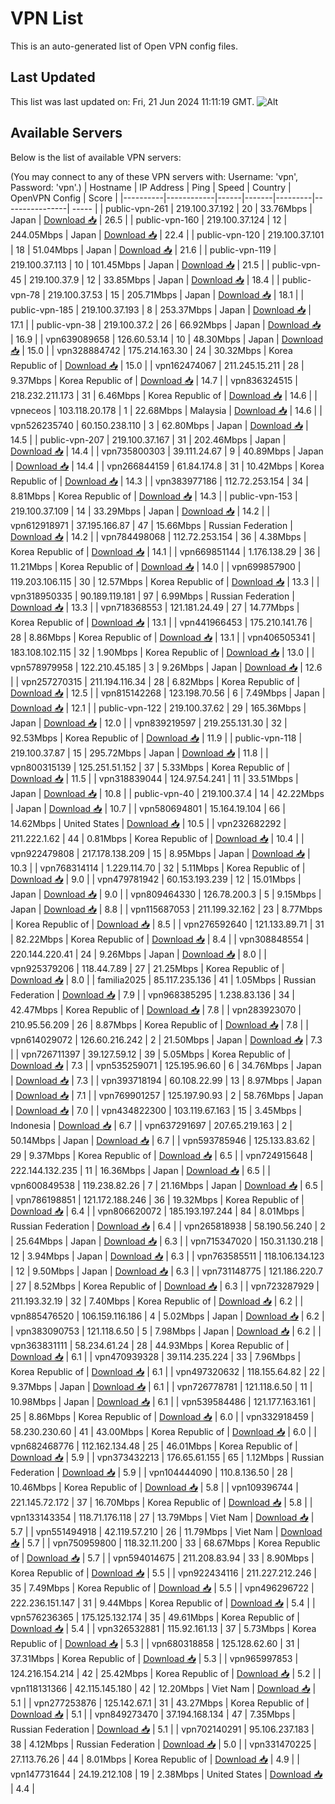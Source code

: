 # VPN List

This is an auto-generated list of Open VPN config files.

## Last Updated

This list was last updated on: Fri, 21 Jun 2024 11:11:19 GMT.
![Alt](https://repobeats.axiom.co/api/embed/186b98318ef1479477931607c1ad7d823f12451f.svg "Repobeats analytics image")

## Available Servers

Below is the list of available VPN servers:

(You may connect to any of these VPN servers with: Username: 'vpn', Password: 'vpn'.)
| Hostname | IP Address | Ping | Speed | Country | OpenVPN Config | Score |
|----------|------------|------|-------|---------|----------------| ----- |
| public-vpn-261 | 219.100.37.192 | 20 | 33.76Mbps | Japan | [Download 📥](./configs/server_0_JP.ovpn) | 26.5 |
| public-vpn-160 | 219.100.37.124 | 12 | 244.05Mbps | Japan | [Download 📥](./configs/server_1_JP.ovpn) | 22.4 |
| public-vpn-120 | 219.100.37.101 | 18 | 51.04Mbps | Japan | [Download 📥](./configs/server_2_JP.ovpn) | 21.6 |
| public-vpn-119 | 219.100.37.113 | 10 | 101.45Mbps | Japan | [Download 📥](./configs/server_3_JP.ovpn) | 21.5 |
| public-vpn-45 | 219.100.37.9 | 12 | 33.85Mbps | Japan | [Download 📥](./configs/server_4_JP.ovpn) | 18.4 |
| public-vpn-78 | 219.100.37.53 | 15 | 205.71Mbps | Japan | [Download 📥](./configs/server_5_JP.ovpn) | 18.1 |
| public-vpn-185 | 219.100.37.193 | 8 | 253.37Mbps | Japan | [Download 📥](./configs/server_6_JP.ovpn) | 17.1 |
| public-vpn-38 | 219.100.37.2 | 26 | 66.92Mbps | Japan | [Download 📥](./configs/server_7_JP.ovpn) | 16.9 |
| vpn639089658 | 126.60.53.14 | 10 | 48.30Mbps | Japan | [Download 📥](./configs/server_8_JP.ovpn) | 15.0 |
| vpn328884742 | 175.214.163.30 | 24 | 30.32Mbps | Korea Republic of | [Download 📥](./configs/server_9_KR.ovpn) | 15.0 |
| vpn162474067 | 211.245.15.211 | 28 | 9.37Mbps | Korea Republic of | [Download 📥](./configs/server_10_KR.ovpn) | 14.7 |
| vpn836324515 | 218.232.211.173 | 31 | 6.46Mbps | Korea Republic of | [Download 📥](./configs/server_11_KR.ovpn) | 14.6 |
| vpneceos | 103.118.20.178 | 1 | 22.68Mbps | Malaysia | [Download 📥](./configs/server_12_MY.ovpn) | 14.6 |
| vpn526235740 | 60.150.238.110 | 3 | 62.80Mbps | Japan | [Download 📥](./configs/server_13_JP.ovpn) | 14.5 |
| public-vpn-207 | 219.100.37.167 | 31 | 202.46Mbps | Japan | [Download 📥](./configs/server_14_JP.ovpn) | 14.4 |
| vpn735800303 | 39.111.24.67 | 9 | 40.89Mbps | Japan | [Download 📥](./configs/server_15_JP.ovpn) | 14.4 |
| vpn266844159 | 61.84.174.8 | 31 | 10.42Mbps | Korea Republic of | [Download 📥](./configs/server_16_KR.ovpn) | 14.3 |
| vpn383977186 | 112.72.253.154 | 34 | 8.81Mbps | Korea Republic of | [Download 📥](./configs/server_17_KR.ovpn) | 14.3 |
| public-vpn-153 | 219.100.37.109 | 14 | 33.29Mbps | Japan | [Download 📥](./configs/server_18_JP.ovpn) | 14.2 |
| vpn612918971 | 37.195.166.87 | 47 | 15.66Mbps | Russian Federation | [Download 📥](./configs/server_19_RU.ovpn) | 14.2 |
| vpn784498068 | 112.72.253.154 | 36 | 4.38Mbps | Korea Republic of | [Download 📥](./configs/server_20_KR.ovpn) | 14.1 |
| vpn669851144 | 1.176.138.29 | 36 | 11.21Mbps | Korea Republic of | [Download 📥](./configs/server_21_KR.ovpn) | 14.0 |
| vpn699857900 | 119.203.106.115 | 30 | 12.57Mbps | Korea Republic of | [Download 📥](./configs/server_22_KR.ovpn) | 13.3 |
| vpn318950335 | 90.189.119.181 | 97 | 6.99Mbps | Russian Federation | [Download 📥](./configs/server_23_RU.ovpn) | 13.3 |
| vpn718368553 | 121.181.24.49 | 27 | 14.77Mbps | Korea Republic of | [Download 📥](./configs/server_24_KR.ovpn) | 13.1 |
| vpn441966453 | 175.210.141.76 | 28 | 8.86Mbps | Korea Republic of | [Download 📥](./configs/server_25_KR.ovpn) | 13.1 |
| vpn406505341 | 183.108.102.115 | 32 | 1.90Mbps | Korea Republic of | [Download 📥](./configs/server_26_KR.ovpn) | 13.0 |
| vpn578979958 | 122.210.45.185 | 3 | 9.26Mbps | Japan | [Download 📥](./configs/server_27_JP.ovpn) | 12.6 |
| vpn257270315 | 211.194.116.34 | 28 | 6.82Mbps | Korea Republic of | [Download 📥](./configs/server_28_KR.ovpn) | 12.5 |
| vpn815142268 | 123.198.70.56 | 6 | 7.49Mbps | Japan | [Download 📥](./configs/server_29_JP.ovpn) | 12.1 |
| public-vpn-122 | 219.100.37.62 | 29 | 165.36Mbps | Japan | [Download 📥](./configs/server_30_JP.ovpn) | 12.0 |
| vpn839219597 | 219.255.131.30 | 32 | 92.53Mbps | Korea Republic of | [Download 📥](./configs/server_31_KR.ovpn) | 11.9 |
| public-vpn-118 | 219.100.37.87 | 15 | 295.72Mbps | Japan | [Download 📥](./configs/server_32_JP.ovpn) | 11.8 |
| vpn800315139 | 125.251.51.152 | 37 | 5.33Mbps | Korea Republic of | [Download 📥](./configs/server_33_KR.ovpn) | 11.5 |
| vpn318839044 | 124.97.54.241 | 11 | 33.51Mbps | Japan | [Download 📥](./configs/server_34_JP.ovpn) | 10.8 |
| public-vpn-40 | 219.100.37.4 | 14 | 42.22Mbps | Japan | [Download 📥](./configs/server_35_JP.ovpn) | 10.7 |
| vpn580694801 | 15.164.19.104 | 66 | 14.62Mbps | United States | [Download 📥](./configs/server_36_US.ovpn) | 10.5 |
| vpn232682292 | 211.222.1.62 | 44 | 0.81Mbps | Korea Republic of | [Download 📥](./configs/server_37_KR.ovpn) | 10.4 |
| vpn922479808 | 217.178.138.209 | 15 | 8.95Mbps | Japan | [Download 📥](./configs/server_38_JP.ovpn) | 10.3 |
| vpn768314114 | 1.229.114.70 | 32 | 5.11Mbps | Korea Republic of | [Download 📥](./configs/server_39_KR.ovpn) | 9.0 |
| vpn479781942 | 60.153.193.239 | 12 | 15.01Mbps | Japan | [Download 📥](./configs/server_40_JP.ovpn) | 9.0 |
| vpn809464330 | 126.78.200.3 | 5 | 9.15Mbps | Japan | [Download 📥](./configs/server_41_JP.ovpn) | 8.8 |
| vpn115687053 | 211.199.32.162 | 23 | 8.77Mbps | Korea Republic of | [Download 📥](./configs/server_42_KR.ovpn) | 8.5 |
| vpn276592640 | 121.133.89.71 | 31 | 82.22Mbps | Korea Republic of | [Download 📥](./configs/server_43_KR.ovpn) | 8.4 |
| vpn308848554 | 220.144.220.41 | 24 | 9.26Mbps | Japan | [Download 📥](./configs/server_44_JP.ovpn) | 8.0 |
| vpn925379206 | 118.44.7.89 | 27 | 21.25Mbps | Korea Republic of | [Download 📥](./configs/server_45_KR.ovpn) | 8.0 |
| familia2025 | 85.117.235.136 | 41 | 1.05Mbps | Russian Federation | [Download 📥](./configs/server_46_RU.ovpn) | 7.9 |
| vpn968385295 | 1.238.83.136 | 34 | 42.47Mbps | Korea Republic of | [Download 📥](./configs/server_47_KR.ovpn) | 7.8 |
| vpn283923070 | 210.95.56.209 | 26 | 8.87Mbps | Korea Republic of | [Download 📥](./configs/server_48_KR.ovpn) | 7.8 |
| vpn614029072 | 126.60.216.242 | 2 | 21.50Mbps | Japan | [Download 📥](./configs/server_49_JP.ovpn) | 7.3 |
| vpn726711397 | 39.127.59.12 | 39 | 5.05Mbps | Korea Republic of | [Download 📥](./configs/server_50_KR.ovpn) | 7.3 |
| vpn535259071 | 125.195.96.60 | 6 | 34.76Mbps | Japan | [Download 📥](./configs/server_51_JP.ovpn) | 7.3 |
| vpn393718194 | 60.108.22.99 | 13 | 8.97Mbps | Japan | [Download 📥](./configs/server_52_JP.ovpn) | 7.1 |
| vpn769901257 | 125.197.90.93 | 2 | 58.76Mbps | Japan | [Download 📥](./configs/server_53_JP.ovpn) | 7.0 |
| vpn434822300 | 103.119.67.163 | 15 | 3.45Mbps | Indonesia | [Download 📥](./configs/server_54_ID.ovpn) | 6.7 |
| vpn637291697 | 207.65.219.163 | 2 | 50.14Mbps | Japan | [Download 📥](./configs/server_55_JP.ovpn) | 6.7 |
| vpn593785946 | 125.133.83.62 | 29 | 9.37Mbps | Korea Republic of | [Download 📥](./configs/server_56_KR.ovpn) | 6.5 |
| vpn724915648 | 222.144.132.235 | 11 | 16.36Mbps | Japan | [Download 📥](./configs/server_57_JP.ovpn) | 6.5 |
| vpn600849538 | 119.238.82.26 | 7 | 21.16Mbps | Japan | [Download 📥](./configs/server_58_JP.ovpn) | 6.5 |
| vpn786198851 | 121.172.188.246 | 36 | 19.32Mbps | Korea Republic of | [Download 📥](./configs/server_59_KR.ovpn) | 6.4 |
| vpn806620072 | 185.193.197.244 | 84 | 8.01Mbps | Russian Federation | [Download 📥](./configs/server_60_RU.ovpn) | 6.4 |
| vpn265818938 | 58.190.56.240 | 2 | 25.64Mbps | Japan | [Download 📥](./configs/server_61_JP.ovpn) | 6.3 |
| vpn715347020 | 150.31.130.218 | 12 | 3.94Mbps | Japan | [Download 📥](./configs/server_62_JP.ovpn) | 6.3 |
| vpn763585511 | 118.106.134.123 | 12 | 9.50Mbps | Japan | [Download 📥](./configs/server_63_JP.ovpn) | 6.3 |
| vpn731148775 | 121.186.220.7 | 27 | 8.52Mbps | Korea Republic of | [Download 📥](./configs/server_64_KR.ovpn) | 6.3 |
| vpn723287929 | 211.193.32.19 | 32 | 7.40Mbps | Korea Republic of | [Download 📥](./configs/server_65_KR.ovpn) | 6.2 |
| vpn885476520 | 106.159.116.186 | 4 | 5.02Mbps | Japan | [Download 📥](./configs/server_66_JP.ovpn) | 6.2 |
| vpn383090753 | 121.118.6.50 | 5 | 7.98Mbps | Japan | [Download 📥](./configs/server_67_JP.ovpn) | 6.2 |
| vpn363831111 | 58.234.61.24 | 28 | 44.93Mbps | Korea Republic of | [Download 📥](./configs/server_68_KR.ovpn) | 6.1 |
| vpn470939328 | 39.114.235.224 | 33 | 7.96Mbps | Korea Republic of | [Download 📥](./configs/server_69_KR.ovpn) | 6.1 |
| vpn497320632 | 118.155.64.82 | 22 | 9.37Mbps | Japan | [Download 📥](./configs/server_70_JP.ovpn) | 6.1 |
| vpn726778781 | 121.118.6.50 | 11 | 10.98Mbps | Japan | [Download 📥](./configs/server_71_JP.ovpn) | 6.1 |
| vpn539584486 | 121.177.163.161 | 25 | 8.86Mbps | Korea Republic of | [Download 📥](./configs/server_72_KR.ovpn) | 6.0 |
| vpn332918459 | 58.230.230.60 | 41 | 43.00Mbps | Korea Republic of | [Download 📥](./configs/server_73_KR.ovpn) | 6.0 |
| vpn682468776 | 112.162.134.48 | 25 | 46.01Mbps | Korea Republic of | [Download 📥](./configs/server_74_KR.ovpn) | 5.9 |
| vpn373432213 | 176.65.61.155 | 65 | 1.12Mbps | Russian Federation | [Download 📥](./configs/server_75_RU.ovpn) | 5.9 |
| vpn104444090 | 110.8.136.50 | 28 | 10.46Mbps | Korea Republic of | [Download 📥](./configs/server_76_KR.ovpn) | 5.8 |
| vpn109396744 | 221.145.72.172 | 37 | 16.70Mbps | Korea Republic of | [Download 📥](./configs/server_77_KR.ovpn) | 5.8 |
| vpn133143354 | 118.71.176.118 | 27 | 13.79Mbps | Viet Nam | [Download 📥](./configs/server_78_VN.ovpn) | 5.7 |
| vpn551494918 | 42.119.57.210 | 26 | 11.79Mbps | Viet Nam | [Download 📥](./configs/server_79_VN.ovpn) | 5.7 |
| vpn750959800 | 118.32.11.200 | 33 | 68.67Mbps | Korea Republic of | [Download 📥](./configs/server_80_KR.ovpn) | 5.7 |
| vpn594014675 | 211.208.83.94 | 33 | 8.90Mbps | Korea Republic of | [Download 📥](./configs/server_81_KR.ovpn) | 5.5 |
| vpn922434116 | 211.227.212.246 | 35 | 7.49Mbps | Korea Republic of | [Download 📥](./configs/server_82_KR.ovpn) | 5.5 |
| vpn496296722 | 222.236.151.147 | 31 | 9.44Mbps | Korea Republic of | [Download 📥](./configs/server_83_KR.ovpn) | 5.4 |
| vpn576236365 | 175.125.132.174 | 35 | 49.61Mbps | Korea Republic of | [Download 📥](./configs/server_84_KR.ovpn) | 5.4 |
| vpn326532881 | 115.92.161.13 | 37 | 5.73Mbps | Korea Republic of | [Download 📥](./configs/server_85_KR.ovpn) | 5.3 |
| vpn680318858 | 125.128.62.60 | 31 | 37.31Mbps | Korea Republic of | [Download 📥](./configs/server_86_KR.ovpn) | 5.3 |
| vpn965997853 | 124.216.154.214 | 42 | 25.42Mbps | Korea Republic of | [Download 📥](./configs/server_87_KR.ovpn) | 5.2 |
| vpn118131366 | 42.115.145.180 | 42 | 12.20Mbps | Viet Nam | [Download 📥](./configs/server_88_VN.ovpn) | 5.1 |
| vpn277253876 | 125.142.67.1 | 31 | 43.27Mbps | Korea Republic of | [Download 📥](./configs/server_89_KR.ovpn) | 5.1 |
| vpn849273470 | 37.194.168.134 | 47 | 7.35Mbps | Russian Federation | [Download 📥](./configs/server_90_RU.ovpn) | 5.1 |
| vpn702140291 | 95.106.237.183 | 38 | 4.12Mbps | Russian Federation | [Download 📥](./configs/server_91_RU.ovpn) | 5.0 |
| vpn331470225 | 27.113.76.26 | 44 | 8.01Mbps | Korea Republic of | [Download 📥](./configs/server_92_KR.ovpn) | 4.9 |
| vpn147731644 | 24.19.212.108 | 19 | 2.38Mbps | United States | [Download 📥](./configs/server_93_US.ovpn) | 4.4 |

